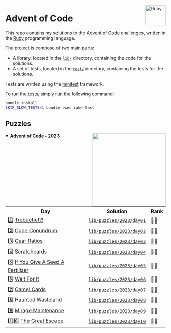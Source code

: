<a href="https://www.ruby-lang.org"><img src="https://s3.cdalvaro.io/github.com/cdalvaro/advent-of-code/RubyLang.png" alt="Ruby" width="64px" align="right"/></a>

# Advent of Code

This repo contains my solutions to the [Advent of Code](https://adventofcode.com) challenges, written in
the [Ruby](https://www.ruby-lang.org) programming language.

The project is compose of two main parts:

- A library, located in the [`lib/`](lib/) directory, containing the code for the solutions.
- A set of tests, located in the [`test/`](test/) directory, containing the tests for the solutions.

Tests are written using the [minitest](https://github.com/minitest/minitest) framework.

To run the tests, simply run the following command:

```bash
bundle install
SKIP_SLOW_TESTS=1 bundle exec rake test
```

## Puzzles

<a href="https://www.ruby-lang.org"><img src="https://s3.cdalvaro.io/github.com/cdalvaro/advent-of-code/Holly.png" width="230px" align="right"/></a>

<details open>
  <summary><b>Advent of Code - <a href="https://adventofcode.com/2023">2023</a></b></summary>
  <p>
    <table>
      <tr>
        <th>Day</th>
        <th>Solution</th>
        <th>Rank</th>
      </tr>
      <tr>
        <td>1️⃣ <a href="https://adventofcode.com/2023/day/1">Trebuchet?!</a></td>
        <td><a href="lib/puzzles/2023/day01"><code>lib/puzzles/2023/day01</code></a></td>
        <td>🌟🌟</td>
      </tr>
      <tr>
        <td>2️⃣ <a href="https://adventofcode.com/2023/day/2">Cube Conundrum</a></td>
        <td><a href="lib/puzzles/2023/day02"><code>lib/puzzles/2023/day02</code></a></td>
        <td>🌟🌟</td>
      </tr>
      <tr>
        <td>3️⃣ <a href="https://adventofcode.com/2023/day/3">Gear Ratios</a></td>
        <td><a href="lib/puzzles/2023/day03"><code>lib/puzzles/2023/day03</code></a></td>
        <td>🌟🌟</td>
      </tr>
      <tr>
        <td>4️⃣ <a href="https://adventofcode.com/2023/day/4">Scratchcards</a></td>
        <td><a href="lib/puzzles/2023/day04"><code>lib/puzzles/2023/day04</code></a></td>
        <td>🌟🌟</td>
      </tr>
      <tr>
        <td>5️⃣ <a href="https://adventofcode.com/2023/day/5">If You Give A Seed A Fertilizer</a></td>
        <td><a href="lib/puzzles/2023/day05"><code>lib/puzzles/2023/day05</code></a></td>
        <td>🌟🌟</td>
      </tr>
      <tr>
        <td>6️⃣ <a href="https://adventofcode.com/2023/day/6">Wait For It</a></td>
        <td><a href="lib/puzzles/2023/day06"><code>lib/puzzles/2023/day06</code></a></td>
        <td>🌟🌟</td>
      </tr>
      <tr>
        <td>7️⃣ <a href="https://adventofcode.com/2023/day/7">Camel Cards</a></td>
        <td><a href="lib/puzzles/2023/day07"><code>lib/puzzles/2023/day07</code></a></td>
        <td>🌟🌟</td>
      </tr>
      <tr>
        <td>8️⃣ <a href="https://adventofcode.com/2023/day/8">Haunted Wasteland</a></td>
        <td><a href="lib/puzzles/2023/day08"><code>lib/puzzles/2023/day08</code></a></td>
        <td>🌟🌟</td>
      </tr>
      <tr>
        <td>9️⃣ <a href="https://adventofcode.com/2023/day/9">Mirage Maintenance</a></td>
        <td><a href="lib/puzzles/2023/day09"><code>lib/puzzles/2023/day09</code></a></td>
        <td>🌟🌟</td>
      </tr>
      <tr>
        <td>1️⃣0️⃣ <a href="https://adventofcode.com/2023/day/10">The Great Escape</a></td>
        <td><a href="lib/puzzles/2023/day10"><code>lib/puzzles/2023/day10</code></a></td>
        <td>🌟🌟</td>
      </tr>
    </table>
  </p>
</details>
